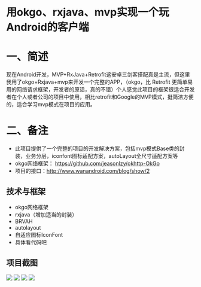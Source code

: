 # 用okgo、rxjava、mvp实现一个玩Android的客户端 #

# 一、简述 #
现在Android开发，MVP+RxJava+Retrofit这安卓三剑客搭配真是主流，但这里我用了okgo+Rxjava+mvp来开发一个完整的APP，（okgo，比 Retrofit 更简单易用的网络请求框架，开发者的原话，真的不错）个人感觉此项目的框架很适合开发者在个人或者公司的项目中使用，相比retrofit和Google的MVP模式，挺简洁方便的，适合学习mvp模式在项目的应用。


# 二、备注 #
- 此项目提供了一个完整的项目的开发解决方案，包括mvp模式Base类的封装，业务分层，iconfont图标适配方案，autoLayout全尺寸适配方案等
- okgo网络框架： https://github.com/jeasonlzy/okhttp-OkGo
- 项目的接口：http://www.wanandroid.com/blog/show/2


## 技术与框架 ##
- okgo网络框架
- rxjava（增加适当的封装）
- BRVAH
- autolayout
- 自适应图标IconFont
- 具体看代码吧

## 项目截图 ##
![](https://user-gold-cdn.xitu.io/2018/2/3/1615ae00b451c48b?w=320&h=568&f=jpeg&s=41339)
![](https://user-gold-cdn.xitu.io/2018/2/3/1615ae00ae746a05?w=320&h=568&f=jpeg&s=50929)
![](https://user-gold-cdn.xitu.io/2018/2/3/1615ae00ae26ce6c?w=320&h=568&f=jpeg&s=28894)
![](https://user-gold-cdn.xitu.io/2018/2/3/1615ae00aeb1419e?w=320&h=568&f=png&s=21729)
